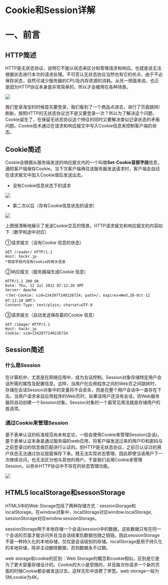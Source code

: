 # Cookie和Session详解

# 一、前言

## HTTP简述
HTTP是无状态协议，说明它不能以状态来区分和管理请求和响应。也就是说无法根据状态进行本次的请求处理。不可否认无状态协议当然也有它的优点，由于不必保存状态，自然可减少服务器的CPU及内存资源的消耗。从另一侧面来说，也正是因为HTTP协议本身是非常简单的，所以才会被用在各种场景。

![](https://pic2.zhimg.com/80/v2-dde997503ed9d450e2f39042d53d4307_hd.jpg)

我们登录淘宝的时候首先要登录，我们看到了一个商品点进去，进行了页面跳转/刷新，按照HTTP的无状态协议岂不是又要登录一次？所以为了解决这个问题，Cookie诞生了，在保留无状态协议这个特征的同时又要解决类似记录状态的矛盾问题。Cookie技术通过在请求和响应报文中写入Cookie信息来控制客户端的状态。

## Cookie简述
Cookie会根据从服务端发送的响应报文内的一个叫做**Set-Cookie首部字段**信息，通知客户端保存Cookie。当下次客户端再往该服务器发送请求时，客户端会自动在请求报文中加入Cookie值后发送出去。

- 没有Cookie信息状态下的请求

![](https://pic4.zhimg.com/80/v2-85622297a93f493c891ffb90b67fd5e0_hd.jpg)

- 第二次以后（存有Cookie信息状态的请求）

![](https://pic4.zhimg.com/80/v2-1f49734871c5e2da2d264d28ac310a65_hd.jpg)

上图很清晰地展示了发送Cookie交互的情景。HTTP请求报文和响应报文的内容如下（数字和途中对应）

①请求报文（没有Cookie 信息的状态）

```
GET /reader/ HTTP/1.1
Host: hackr.jp
*首部字段内没有Cookie的相关信息
```

②响应报文（服务器端生成Cookie 信息）

```
HTTP/1.1 200 OK
Date: Thu, 12 Jul 2012 07:12:20 GMT
Server: Apache
＜Set-Cookie: sid=1342077140226724; path=/; expires=Wed,10-Oct-12 07:12:20 GMT＞
Content-Type: text/plain; charset=UTF-8
```

③请求报文（自动发送保存着的Cookie 信息）

```
GET /image/ HTTP/1.1
Host: hackr.jp
Cookie: sid=1342077140226724
```

## Session简述

### 什么是Session

在计算机中，尤其是在网络应用中，成为会话控制。Session对象存储特定用户会话所需的属性及配置信息。这样，当用户在应用程序之间的Web页之间跳转时，存储在会话Session对象中的变量将不会丢失，而是在整个用户会话中一直存在下去。当用户请求来自应用程序的Web页时，如果该用户还没有会话，则Web服务器将自动创建一个Session对象。Session对象的一个最常见用法就是存储用户的首选项。

### 通过Cookie来管理Session

基于表单认证的标准规范尚未有定论，一般会使用Cookie来管理Session(会话)。基于表单认证本身是通过服务端的web应用，将客户端发送过来的用户ID和密码与之前登录过的信息做匹配进行认证的。但HTTP是无状态协议，之前已认证过的用户状态无法通过协议层面保存下来。既无法实现状态管理，因此即使当该用户下一次继续访问，也无法区分他与其他的用户。于是我们会用Cookie来管理Session，以弥补HTTP协议中不存在的状态管理功能。

![](https://pic4.zhimg.com/80/v2-0b02fa4a73a8072eb03cdf78270235e1_hd.jpg)

## HTML5 localStorage和sessonStorage

 HTML5中的Web Storage包括了两种存储方式：sessionStorage和localStorage。在window对象中，localStorage对应window.localStorage, sessionStorage对应window.sessionStorage。

 sessionStorage用于本地存储一个会话(session)中的数据，这些数据只有在同一个会话的页面才能访问并且当会话结束后数据也随之销毁。因此sessionStorage不是一种持久化的本地存储，仅仅是会话级别的存储。localStorage是用于持久化的本地存储，除非主动删除数据，否则数据永不过期。

 web storage和cookie的区别：Web Storage的概念和cookie相似，区别是它是为了更大容量存储设计的。Cookie的大小是受限的，并且每次你请求一个新的页面的时候Cookie都会被发送过去，这样无形中浪费了带宽。web storage一般为5M,cookie为4K。